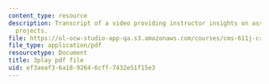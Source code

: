 ```yaml
---
content_type: resource
description: Transcript of a video providing instructor insights on assessing students'
  projects.
file: https://ol-ocw-studio-app-qa.s3.amazonaws.com/courses/cms-611j-creating-video-games-fall-2014/ef3aeaf36a1892646cff7432e51f15e3_HpeJ1h0V1RE.pdf
file_type: application/pdf
resourcetype: Document
title: 3play pdf file
uid: ef3aeaf3-6a18-9264-6cff-7432e51f15e3
---
```

